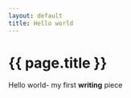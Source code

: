 ```yaml
---
layout: default
title: Hello world
---
```


{{ page.title }}
================

Hello world- my first **writing** piece